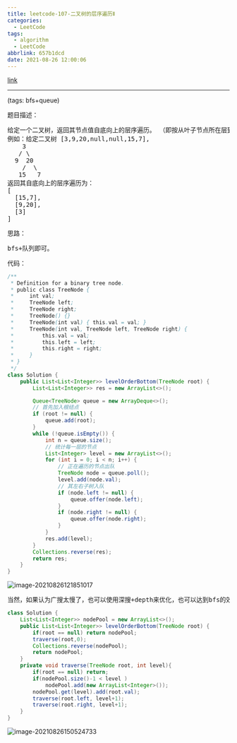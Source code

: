 ```yaml
---
title: leetcode-107-二叉树的层序遍历Ⅱ
categories:
  - LeetCode
tags:
  - algorithm
  - LeetCode
abbrlink: 657b1dcd
date: 2021-08-26 12:00:06
---
```


[link](https://leetcode-cn.com/problems/binary-tree-level-order-traversal-ii/)

<hr/>

(tags: bfs+queue)

题目描述：

<pre>
给定一个二叉树，返回其节点值自底向上的层序遍历。 （即按从叶子节点所在层到根节点所在的层，逐层从左向右遍历）
例如：给定二叉树 [3,9,20,null,null,15,7],
	3
   / \
  9  20
    /  \
   15   7
返回其自底向上的层序遍历为：
[
  [15,7],
  [9,20],
  [3]
]
</pre>

思路：

<pre>
bfs+队列即可。
</pre>

代码：

```java
/**
 * Definition for a binary tree node.
 * public class TreeNode {
 *     int val;
 *     TreeNode left;
 *     TreeNode right;
 *     TreeNode() {}
 *     TreeNode(int val) { this.val = val; }
 *     TreeNode(int val, TreeNode left, TreeNode right) {
 *         this.val = val;
 *         this.left = left;
 *         this.right = right;
 *     }
 * }
 */
class Solution {
    public List<List<Integer>> levelOrderBottom(TreeNode root) {
        List<List<Integer>> res = new ArrayList<>();

        Queue<TreeNode> queue = new ArrayDeque<>();
        // 首先加入根结点
        if (root != null) {
            queue.add(root);
        }
        while (!queue.isEmpty()) {
            int n = queue.size();
            // 统计每一层的节点
            List<Integer> level = new ArrayList<>();
            for (int i = 0; i < n; i++) {
                // 正在遍历的节点出队
                TreeNode node = queue.poll();
                level.add(node.val);
                // 其左右子树入队
                if (node.left != null) {
                    queue.offer(node.left);
                }
                if (node.right != null) {
                    queue.offer(node.right);
                }
            }
            res.add(level);
        }
        Collections.reverse(res);
        return res;
    }
}
```

![image-20210826121851017](https://gitee.com/cao_ziqiang/img/raw/master/20210826121851.png)



<pre>
当然，如果认为广搜太慢了，也可以使用深搜+depth来优化，也可以达到bfs的效果
</pre>

```java
class Solution {
    List<List<Integer>> nodePool = new ArrayList<>();
    public List<List<Integer>> levelOrderBottom(TreeNode root) {
        if(root == null) return nodePool;
        traverse(root,0);
        Collections.reverse(nodePool);
        return nodePool;
    }
    private void traverse(TreeNode root, int level){
        if(root == null) return;
        if(nodePool.size()-1 < level )
            nodePool.add(new ArrayList<Integer>());
        nodePool.get(level).add(root.val);
        traverse(root.left, level+1);
        traverse(root.right, level+1);
    }
}
```

![image-20210826150524733](https://gitee.com/cao_ziqiang/img/raw/master/20210826150524.png)

